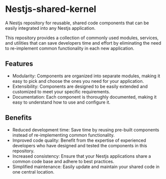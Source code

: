 # Nestjs-shared-kernel

A Nestjs repository for reusable, shared code components that can be easily integrated into any Nestjs application.

This repository provides a collection of commonly used modules, services, and utilities that can save developers time and effort by eliminating the need to re-implement common functionality in each new application.

## Features
- Modularity: Components are organized into separate modules, making it easy to pick and choose the ones you need for your application.
- Extensibility: Components are designed to be easily extended and customized to meet your specific requirements.
- Documentation: Each component is thoroughly documented, making it easy to understand how to use and configure it.

## Benefits
- Reduced development time: Save time by reusing pre-built components instead of re-implementing common functionality.
- Improved code quality: Benefit from the expertise of experienced developers who have designed and tested the components in this repository.
- Increased consistency: Ensure that your Nestjs applications share a common code base and adhere to best practices.
- Simplified maintenance: Easily update and maintain your shared code in one central location.
